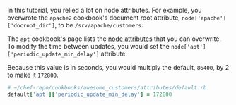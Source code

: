 In this tutorial, you relied a lot on node attributes. For example, you overwrote the `apache2` cookbook's document root attribute, `node['apache']['docroot_dir']`, to be <code class="file-path">/srv/apache/customers</code>.

The `apt` cookbook's page lists the [node attributes](https://supermarket.chef.io/cookbooks/apt#attributes) that you can overwrite. To modify the time between updates, you would set the `node['apt']['periodic_update_min_delay']` attribute.

Because this value is in seconds, you would multiply the default, `86400`, by 2 to make it `172800`.

```ruby
# ~/chef-repo/cookbooks/awesome_customers/attributes/default.rb
default['apt']['periodic_update_min_delay'] = 172800
```
